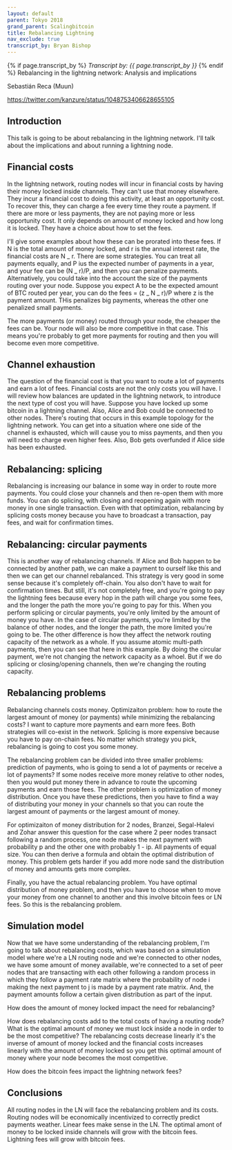 ```yaml
---
layout: default
parent: Tokyo 2018
grand_parent: Scalingbitcoin
title: Rebalancing Lightning
nav_exclude: true
transcript_by: Bryan Bishop
---
```


{% if page.transcript_by %} <i>Transcript by:
{{ page.transcript_by }}</i> {% endif %} Rebalancing in the lightning
network: Analysis and implications

Sebastián Reca (Muun)

<https://twitter.com/kanzure/status/1048753406628655105>

## Introduction

This talk is going to be about rebalancing in the lightning network.
I'll talk about the implications and about running a lightning node.

## Financial costs

In the lightning network, routing nodes will incur in financial costs by
having their money locked inside channels. They can't use that money
elsewhere. They incur a financial cost to doing this activity, at least
an opportunity cost. To recover this, they can charge a fee every time
they route a payment. If there are more or less payments, they are not
paying more or less opportunity cost. It only depends on amount of money
locked and how long it is locked. They have a choice about how to set
the fees.

I'll give some examples about how these can be prorated into these fees.
If N is the total amount of money locked, and r is the annual interest
rate, the financial costs are N _ r. There are some strategies. You can
treat all payments equally, and P ius the expected number of payments in
a year, and your fee can be (N _ r)/P, and then you can penalize
payments. Alternatively, you could take into the account the size of the
payments routing over your node. Suppose you expect A to be the expected
amount of BTC routed per year, you can do the fees = (z _ N _ r)/P where
z is the payment amount. THis penalizes big payments, whereas the other
one penalized small payments.

The more payments (or money) routed through your node, the cheaper the
fees can be. Your node will also be more competitive in that case. This
means you're probably to get more payments for routing and then you will
become even more competitive.

## Channel exhaustion

The question of the financial cost is that you want to route a lot of
payments and earn a lot of fees. Financial costs are not the only costs
you will have. I will review how balances are updated in the lightning
network, to introduce the next type of cost you will have. Suppose you
have locked up some bitcoin in a lightning channel. Also, Alice and Bob
could be connected to other nodes. There's routing that occurs in this
example topology for the lightning network. You can get into a situation
where one side of the channel is exhausted, which will cause you to miss
payments, and then you will need to charge even higher fees. Also, Bob
gets overfunded if Alice side has been exhausted.

## Rebalancing: splicing

Rebalancing is increasing our balance in some way in order to route more
payments. You could close your channels and then re-open them with more
funds. You can do splicing, with closing and reopening again with more
money in one single transaction. Even with that optimization,
rebalancing by splicing costs money because you have to broadcast a
transaction, pay fees, and wait for confirmation times.

## Rebalancing: circular payments

This is another way of rebalancing channels. If Alice and Bob happen to
be connected by another path, we can make a payment to ourself like this
and then we can get our channel rebalanced. This strategy is very good
in some sense because it's completely off-chain. You also don't have to
wait for confirmation times. But still, it's not completely free, and
you're going to pay the lightning fees because every hop in the path
will charge you some fees, and the longer the path the more you're going
to pay for this. When you perform splicing or circular payments, you're
only limited by the amount of money you have. In the case of circular
payments, you're limited by the balance of other nodes, and the longer
the path, the more limited you're going to be. The other difference is
how they affect the network routing capacity of the network as a whole.
If you assume atomic multi-path payments, then you can see that here in
this example. By doing the circular payment, we're not changing the
network capacity as a whoel. But if we do splicing or closing/opening
channels, then we're changing the routing capacity.

## Rebalancing problems

Rebalancing channels costs money. Optimizaiton problem: how to route the
largest amount of money (or payments) while minimizing the rebalancing
costs? I want to capture more payments and earn more fees. Both
strategies will co-exist in the network. Splicing is more expensive
because you have to pay on-chain fees. No matter which strategy you
pick, rebalancing is going to cost you some money.

The rebalancing problem can be divided into three smaller problems:
prediction of payments, who is going to send a lot of payments or
receive a lot of payments? If some nodes receive more money relative to
other nodes, then you would put money there in advance to route the
upcoming payments and earn those fees. The other problem is optimization
of money distribution. Once you have these predictions, then you have to
find a way of distributing your money in your channels so that you can
route the largest amount of payments or the largest amount of money.

For optimizaiton of money distribution for 2 nodes, Branzei,
Segal-Halevi and Zohar answer this question for the case where 2 peer
nodes transact following a random process, one node makes the next
payment with probability p and the other one with probably 1 - ip. All
payments of equal size. You can then derive a formula and obtain the
optimal distribution of money. This problem gets harder if you add more
node sand the distribution of money and amounts gets more complex.

Finally, you have the actual rebalancing problem. You have optimal
distribution of money problem, and then you have to choose when to move
your money from one channel to another and this involve bitcoin fees or
LN fees. So this is the rebalancing problem.

## Simulation model

Now that we have some understanding of the rebalancing problem, I'm
going to talk about rebalancing costs, which was based on a simulation
model where we're a LN routing node and we're connected to other nodes,
we have some amount of money available, we're connected to a set of peer
nodes that are transacting with each other following a random process in
which they follow a payment rate matrix where the probability of node i
making the next payment to j is made by a payment rate matrix. And, the
payment amounts follow a certain given distribution as part of the
input.

How does the amount of money locked impact the need for rebalancing?

How does rebalancing costs add to the total costs of having a routing
node? What is the optimal amount of money we must lock inside a node in
order to be the most competitive? The rebalancing costs decrease
linearly it's the inverse of amount of money locked and the financial
costs increases linearly with the amount of money locked so you get this
optimal amount of money where your node becomes the most competitive.

How does the bitcoin fees impact the lightning network fees?

## Conclusions

All routing nodes in the LN will face the rebalancing problem and its
costs. Routing nodes will be economically incentivized to correctly
predict payments weather. Linear fees make sense in the LN. The optimal
amont of money to be locked inside channels will grow with the bitcoin
fees. Lightning fees will grow with bitcoin fees.
